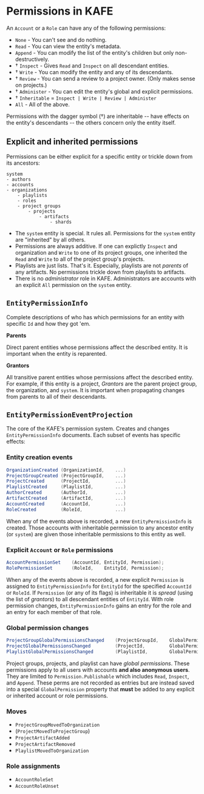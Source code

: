 # Permissions in KAFE

An `Account` or a `Role` can have any of the following permissions:

- `None` - You can't see and do nothing.
- `Read` - You can view the entity's metadata.
- `Append` - You can modify the list of the entity's children but only non-destructively.
- † `Inspect` - Gives `Read` and `Inspect` on all descendant entities.
- † `Write` - You can modify the entity and any of its descendants.
- † `Review` - You can send a review to a project owner. (Only makes sense on projects.)
- † `Administer` - You can edit the entity's global and explicit permissions.
- † `Inheritable` = `Inspect | Write | Review | Administer`
- `All` - All of the above.

Permissions with the dagger symbol (†) are inheritable -- have effects on the entity's descendants -- the others concern only the entity itself.

## Explicit and inherited permissions

Permissions can be either explicit for a specific entity or trickle down from its ancestors:

```
system
- authors
- accounts
- organizations
    - playlists
    - roles
    - project groups
        - projects
            - artifacts
                - shards
```

- The `system` entity is special. It rules all. Permissions for the `system` entity are "inherited" by all others.
- Permissions are always additive. If one can explictly `Inspect` and organization and `Write` to one of its project groups, one inherited the `Read` and `Write` to all of the project group's projects.
- Playlists are just lists. That's it. Especially, playlists are not _parents_ of any artifacts. No permissions trickle down from playlists to artifacts.
- There is no _administrator_ role in KAFE. Administrators are accounts with an explicit `All` permission on the `system` entity.

## `EntityPermissionInfo`

Complete descriptions of who has which permissions for an entity with specific `Id` and how they got 'em. 

**Parents**

Direct parent entities whose permissions affect the described entity.
It is important when the entity is reparented.

**Grantors**

All transitive parent entities whose permissions affect the described entity.
For example, if this entity is a project, _Grantors_ are the parent project group, the organization, and `system`.
It is important when propagating changes from parents to all of their descendants.


## `EntityPermissionEventProjection`

The core of the KAFE's permission system.
Creates and changes `EntityPermissionInfo` documents.
Each subset of events has specific effects:

### Entity creation events

```csharp
OrganizationCreated (OrganizationId,    ...)
ProjectGroupCreated (ProjectGroupId,    ...)
ProjectCreated      (ProjectId,         ...)
PlaylistCreated     (PlaylistId,        ...)
AuthorCreated       (AuthorId,          ...)
ArtifactCreated     (ArtifactId,        ...)
AccountCreated      (AccountId,         ...)
RoleCreated         (RoleId,            ...)
```

When any of the events above is recorded, a new `EntityPermissionInfo` is created.
Those accounts with inheritable permission to any ancestor entity (or `system`) are given those inheritable permissions to this entity as well.


### Explicit `Account` or `Role` permissions

```csharp
AccountPermissionSet    (AccountId, EntityId, Permission);
RolePermissionSet       (RoleId,    EntityId, Permission);
```

When any of the events above is recorded, a new explicit `Permission` is assigned to `EntityPermissionInfo` for `EntityId` for the specified `AccountId` or `RoleId`.
If `Permission` (or any of its flags) is inheritable it is _spread_ (using the list of _grantors_) to all descendant entities of `EntityId`. 
With role permission changes, `EntityPermissionInfo` gains an entry for the role and an entry for each member of that role.


### Global permission changes

```csharp
ProjectGroupGlobalPermissionsChanged    (ProjectGroupId,    GlobalPermissions)
ProjectGlobalPermissionsChanged         (ProjectId,         GlobalPermissions)
PlaylistGlobalPermissionsChanged        (PlaylistId,        GlobalPermissions)
```

Project groups, projects, and playlist can have _global permissions_.
These permissions apply to all users with accounts **and also anonymous users**.
They are limited to `Permission.Publishable` which includes `Read`, `Inspect`, and `Append`.
These perms are not recorded as entries but are instead saved into a special `GlobalPermission` property that **must** be added to any explicit or inherited account or role permissions.

### Moves

- `ProjectGroupMovedToOrganization`
- (`ProjectMovedToProjectGroup`)
- `ProjectArtifactAdded`
- `ProjectArtifactRemoved`
- `PlaylistMovedToOrganization`

### Role assignments

- `AccountRoleSet`
- `AccountRoleUnset`
